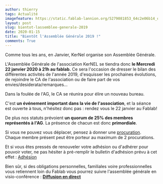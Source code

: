 ```yaml
---
author: thierry
tags: Actualité
imagefeature: https://static.fablab-lannion.org/5279081853_64c2e06b14_o1-300x234.jpg
layout: post
slug: bientot-lassemblee-generale-2019
date: 2020-01-15
title: "Bientôt l'Assemblée Générale 2019 !"
comments: True
---
```


Comme tous les ans, en Janvier, KerNel organise son Assemblée Générale.

L'Assemblée Générale de l'association KerNEL se tiendra donc **le Mercredi 22 janvier
2020 à 21h au fablab.** Ce sera l'occasion de dresser le bilan des différentes
activités de l'année 2019, d'esquisser les prochaines évolutions, de rejoindre
le CA de l'association ou de faire part de vos envies/desiderata/remarques…

Dans la foulée de l'AG, le CA se réunira pour élire un nouveau bureau.

C'est **un événement important dans la vie de l'association**, et la séance
est ouverte à tous, n'hésitez donc pas : rendez vous le 22 janvier au Fablab!

De plus nos statuts prévoient **un quorum de 25% des membres représentés à
l'AG**. La présence de chacun est donc **primordiale**.

Si vous ne pouvez vous déplacer, pensez à donner une
[procuration](https://wiki.fablab-lannion.org/index.php?title=Fichier:Pouvoir_ag.odt). Chaque membre
présent peut être porteur au maximum de 2 procurations.

Et si vous êtes pressés de renouveler votre adhésion ou d'adhérer pour pouvoir
voter, ne pas hésiter à pré-remplir le bulletin d'adhésion prévu à cet effet :
[Adhésion](https://wiki.fablab-lannion.org/index.php?title=Fichier:Fablab-inscription-2020.pdf)

Bien sûr, si des obligations personnelles, familiales voire professionnelles
vous retiennent loin du Fablab vous pourrez suivre l'assemblée générale en
visio-conférence : 
**[Diffusion en direct](https://framatalk.org/kernel2019)**


